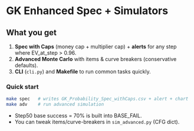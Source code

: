 
# GK Enhanced Spec + Simulators

## What you get
1) **Spec with Caps** (money cap + multiplier cap) + **alerts** for any step where EV_at_step > 0.96.  
2) **Advanced Monte Carlo** with items & curve breakers (conservative defaults).  
3) **CLI** (`cli.py`) and **Makefile** to run common tasks quickly.

### Quick start
```bash
make spec   # writes GK_Probability_Spec_withCaps.csv + alert + chart
make adv    # run advanced simulation
```

- Step50 base success = 70% is built into BASE_FAIL.
- You can tweak items/curve-breakers in `sim_advanced.py` (CFG dict).
